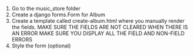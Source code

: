 1. Go to the music_store folder
2. Create a django forms.Form for Album
3. Create a template called create-album.html where you manually render the fields.
MAKE SURE THE FIELDS ARE NOT CLEARED WHEN THERE IS AN ERROR
MAKE SURE YOU DISPLAY ALL THE FIELD AND NON-FIELD ERRORS
4. Style the form (optional)
